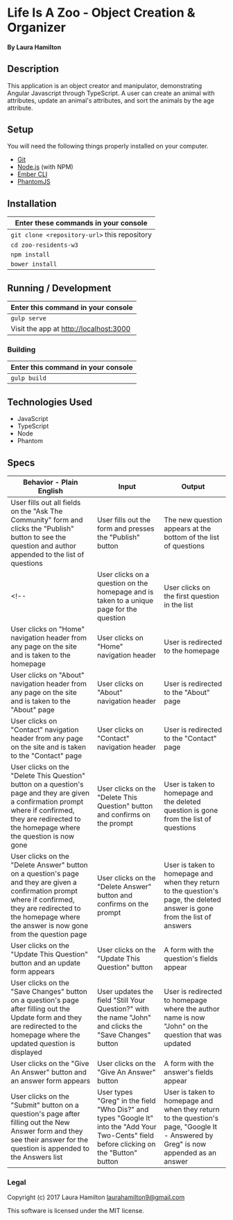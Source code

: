 # Life Is A Zoo - Object Creation & Organizer

#### By Laura Hamilton

## Description

This application is an object creator and manipulator, demonstrating Angular Javascript through TypeScript. A user can create an animal with attributes, update an animal's attributes, and sort the animals by the age attribute.

## Setup

You will need the following things properly installed on your computer.

* [Git](https://git-scm.com/)
* [Node.js](https://nodejs.org/) (with NPM)
* [Ember CLI](https://ember-cli.com/)
* [PhantomJS](http://phantomjs.org/)

## Installation
|Enter these commands in your console|
|---|
|`git clone <repository-url>` this repository|
|`cd zoo-residents-w3`|
|`npm install`|
|`bower install`|

## Running / Development
|Enter this command in your console|
|---|
|`gulp serve`|
|Visit the app at [http://localhost:3000](http://localhost:3000)|

### Building
|Enter this command in your console|
|---|
|`gulp build`|

## Technologies Used

* JavaScript
* TypeScript
* Node
* Phantom

## Specs

|Behavior - Plain English|Input|Output|
|---|---|---|
|User fills out all fields on the "Ask The Community" form and clicks the "Publish" button to see the question and author appended to the list of questions|User fills out the form and presses the "Publish" button|The new question appears at the bottom of the list of questions|
<!-- |User clicks on a question on the homepage and is taken to a unique page for the question|User clicks on the first question in the list|User is redirected to that question's page|
|User clicks on "Home" navigation header from any page on the site and is taken to the homepage|User clicks on "Home" navigation header|User is redirected to the homepage|
|User clicks on "About" navigation header from any page on the site and is taken to the "About" page|User clicks on "About" navigation header|User is redirected to the "About" page|
|User clicks on "Contact" navigation header from any page on the site and is taken to the "Contact" page|User clicks on "Contact" navigation header|User is redirected to the "Contact" page|
|User clicks on the "Delete This Question" button on a question's page and they are given a confirmation prompt where if confirmed, they are redirected to the homepage where the question is now gone|User clicks on the "Delete This Question" button and confirms on the prompt|User is taken to homepage and the deleted question is gone from the list of questions|
|User clicks on the "Delete Answer" button on a question's page and they are given a confirmation prompt where if confirmed, they are redirected to the homepage where the answer is now gone from the question page|User clicks on the "Delete Answer" button and confirms on the prompt|User is taken to homepage and when they return to the question's page, the deleted answer is gone from the list of answers|
|User clicks on the "Update This Question" button and an update form appears|User clicks on the "Update This Question" button|A form with the question's fields appear|
|User clicks on the "Save Changes" button on a question's page after filling out the Update form and they are redirected to the homepage where the updated question is displayed|User updates the field "Still Your Question?" with the name "John" and clicks the "Save Changes" button|User is redirected to homepage where the author name is now "John" on the question that was updated|
|User clicks on the "Give An Answer" button and an answer form appears|User clicks on the "Give An Answer" button|A form with the answer's fields appear|
|User clicks on the "Submit" button on a question's page after filling out the New Answer form and they see their answer for the question is appended to the Answers list|User types "Greg" in the field "Who Dis?" and types "Google It" into the "Add Your Two-Cents" field before clicking on the "Button" button|User is taken to homepage and when they return to the question's page, "Google It - Answered by Greg" is now appended as an answer| -->

### Legal

Copyright (c) 2017 Laura Hamilton laurahamilton9@gmail.com

This software is licensed under the MIT license.
